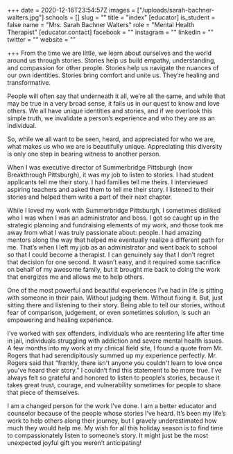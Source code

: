 +++
date = 2020-12-16T23:54:57Z
images = ["/uploads/sarah-bachner-walters.jpg"]
schools = []
slug = ""
title = "index"
[educator]
is_student = false
name = "Mrs. Sarah Bachner Walters"
role = "Mental Health Therapist"
[educator.contact]
facebook = ""
instagram = ""
linkedin = ""
twitter = ""
website = ""

+++
From the time we are little, we learn about ourselves and the world around us through stories. Stories help us build empathy, understanding, and compassion for other people. Stories help us navigate the nuances of our own identities. Stories bring comfort and unite us. They’re healing and transformative. 

People will often say that underneath it all, we’re all the same, and while that may be true in a very broad sense, it fails us in our quest to know and love others. We all have unique identities and stories, and if we overlook this simple truth, we invalidate a person’s experience and who they are as an individual.

So, while we all want to be seen, heard, and appreciated for who we are, what makes us who we are is beautifully unique. Appreciating this diversity is only one step in bearing witness to another person. 

When I was executive director of Summerbridge Pittsburgh (now Breakthrough Pittsburgh), it was my job to listen to stories. I had student applicants tell me their story. I had families tell me theirs. I interviewed aspiring teachers and asked them to tell me their story. I listened to their stories and helped them write a part of their next chapter. 

While I loved my work with Summerbridge Pittsburgh, I sometimes disliked who I was when I was an administrator and boss. I got so caught up in the strategic planning and fundraising elements of my work, and those took me away from what I was truly passionate about: people. I had amazing mentors along the way that helped me eventually realize a different path for me. That’s when I left my job as an administrator and went back to school so that I could become a therapist. I can genuinely say that I don’t regret that decision for one second. It wasn’t easy, and it required some sacrifice on behalf of my awesome family, but it brought me back to doing the work that energizes me and allows me to help others. 

One of the most powerful and beautiful experiences I’ve had in life is sitting with someone in their pain. Without judging them. Without fixing it. But, just sitting there and listening to their story. Being able to tell our stories, without fear of comparison, judgement, or even sometimes solution, is such an empowering and healing experience. 

I’ve worked with sex offenders, individuals who are reentering life after time in jail, individuals struggling with addiction and severe mental health issues. A few months into my work at my clinical field site, I found a quote from Mr. Rogers that had serendipitously summed up my experience perfectly. Mr. Rogers said that “frankly, there isn't anyone you couldn't learn to love once you've heard their story.” I couldn’t find this statement to be more true. I’ve always felt so grateful and honored to listen to people’s stories, because it takes great trust, courage, and vulnerability sometimes for people to share that piece of themselves. 

I am a changed person for the work I’ve done. I am a better educator and counselor because of the people whose stories I’ve heard. It’s been my life’s work to help others along their journey, but I gravely underestimated how much they would help me. My wish for all this holiday season is to find time to compassionately listen to someone’s story. It might just be the most unexpected joyful gift you weren’t anticipating!